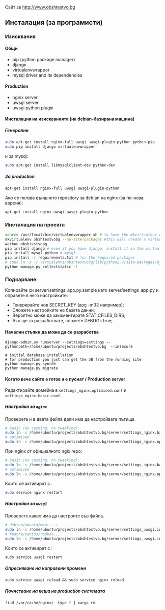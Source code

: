 Сайт за http://www.obshtestvo.bg


## Инсталация (за програмисти)

### Изисквания

#### Общи
 - pip (python package manager)
 - django
 - virtualenvwrapper
 - mysql driver and its dependencies

#### Production
 - nginx server
 - uwsgi server
 - uwsgi python plugin

#### Инсталация на изискванията (на debian-базирана машина)

##### Генерални

```sh
sudo apt-get install nginx-full uwsgi uwsgi-plugin-python python-pip
sudo pip install django virtualenvwrapper
```
и за mysql:

```sh
sudo apt-get install libmysqlclient-dev python-dev
```

##### За production

```sh
apt-get install nginx-full uwsgi uwsgi-plugin-python
```

Ако се ползва външното repository за debian на nginx (за по-нова версия):

```sh
apt-get install nginx uwsgi uwsgi-plugin-python
```

### Инсталация на проекта

```sh
source /usr/local/bin/virtualenvwrapper.sh # to have the mkvirtualenv commands, etc.
mkvirtualenv obshtestvobg --no-site-packages #this will create a virtual environment at ~/.virtualenvs/obshtestvobg
workon obshtestvobg
pip install django # even if you have django, install it in the virtual env
pip install mysql-python # mysql...
pip install -r requirements.txt # for the required packages
# sudo ln -s ~/.virtualenvs/obshtestvobg/lib/python2.7/site-packages/django/contrib/admin/static/admin static
python manage.py collectstatic -l
```

### Подкарване


Копирайте си server/settings_app.py.sample като server/settings_app.py и оправете в него настройките:

- Генерирайте нов SECRET_KEY (apg -m32 например);
- Сложете настройките на базата данни;
- Вероятно може да закоментирате STATICFILES_DIRS;
- Ако ще го разработвате, сложете DEBUG=True;

#### Начални стъпки да може да се разработва

```
django-admin.py runserver --settings=settings --pythonpath=/home/ubuntu/projects/obshtestvo.bg  --insecure
```

```
# initial database installation
# for production you just can get the DB from the running site
python manage.py syncdb
python manage.py migrate
```

#### Когато вече сайта е готов и е пуснат / Production server
Редактирайте домейна в `settings_nginx.optimised.conf` и `settings_nginx.basic.conf`.

##### Настройки за `nginx`

Проверете и в двата файла дали има да настройвате пътища.

```sh
# basic (no caching, no tweaking):
sudo ln -s /home/ubuntu/projects/obshtestvo.bg/server/settings_nginx.basic.conf /etc/nginx/sites-enabled/obshtestvobg.conf
# optimised
sudo ln -s /home/ubuntu/projects/obshtestvo.bg/server/settings_nginx.optimised.conf /etc/nginx/sites-enabled/obshtestvobg.conf
```
При nginx от официалното ngix repo:

```sh
# basic (no caching, no tweaking):
sudo ln -s /home/ubuntu/projects/obshtestvo.bg/server/settings_nginx.basic.conf /etc/nginx/conf.d/obshtestvobg.conf
# optimised
sudo ln -s /home/ubuntu/projects/obshtestvo.bg/server/settings_nginx.optimised.conf /etc/nginx/conf.d/obshtestvobg.conf
```


Които се активират с :
```sh
sudo service nginx restart
```

##### Настройки за `uwsgi`

Проверете какво има да настроите във файла.

```sh
# debian/ubuntu/mint...:
sudo ln -s /home/ubuntu/projects/obshtestvo.bg/server/settings_uwsgi.ini /etc/uwsgi/apps-enabled/obshtestvobg.ini
# fedora/centos/redhat...
sudo ln -s /home/ubuntu/projects/obshtestvo.bg/server/settings_uwsgi.ini /etc/uwsgi.d/obshtestvobg.ini
```

Които се активират с :
```
sudo service uwsgi restart
```

##### Опресняване на направени промени

```
sudo service uwsgi reload && sudo service nginx reload
```

##### Почистване на кеша на production системата

```
find /var/cache/nginx/ -type f | xargs rm
```
